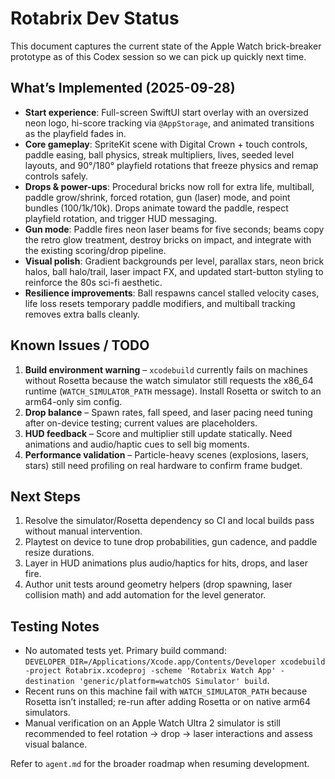 # Rotabrix Dev Status

This document captures the current state of the Apple Watch brick-breaker prototype as of this Codex session so we can pick up quickly next time.

## What’s Implemented (2025-09-28)
- **Start experience**: Full-screen SwiftUI start overlay with an oversized neon logo, hi-score tracking via `@AppStorage`, and animated transitions as the playfield fades in.
- **Core gameplay**: SpriteKit scene with Digital Crown + touch controls, paddle easing, ball physics, streak multipliers, lives, seeded level layouts, and 90°/180° playfield rotations that freeze physics and remap controls safely.
- **Drops & power-ups**: Procedural bricks now roll for extra life, multiball, paddle grow/shrink, forced rotation, gun (laser) mode, and point bundles (100/1k/10k). Drops animate toward the paddle, respect playfield rotation, and trigger HUD messaging.
- **Gun mode**: Paddle fires neon laser beams for five seconds; beams copy the retro glow treatment, destroy bricks on impact, and integrate with the existing scoring/drop pipeline.
- **Visual polish**: Gradient backgrounds per level, parallax stars, neon brick halos, ball halo/trail, laser impact FX, and updated start-button styling to reinforce the 80s sci-fi aesthetic.
- **Resilience improvements**: Ball respawns cancel stalled velocity cases, life loss resets temporary paddle modifiers, and multiball tracking removes extra balls cleanly.

## Known Issues / TODO
1. **Build environment warning** – `xcodebuild` currently fails on machines without Rosetta because the watch simulator still requests the x86_64 runtime (`WATCH_SIMULATOR_PATH` message). Install Rosetta or switch to an arm64-only sim config.
2. **Drop balance** – Spawn rates, fall speed, and laser pacing need tuning after on-device testing; current values are placeholders.
3. **HUD feedback** – Score and multiplier still update statically. Need animations and audio/haptic cues to sell big moments.
4. **Performance validation** – Particle-heavy scenes (explosions, lasers, stars) still need profiling on real hardware to confirm frame budget.

## Next Steps
1. Resolve the simulator/Rosetta dependency so CI and local builds pass without manual intervention.
2. Playtest on device to tune drop probabilities, gun cadence, and paddle resize durations.
3. Layer in HUD animations plus audio/haptics for hits, drops, and laser fire.
4. Author unit tests around geometry helpers (drop spawning, laser collision math) and add automation for the level generator.

## Testing Notes
- No automated tests yet. Primary build command: `DEVELOPER_DIR=/Applications/Xcode.app/Contents/Developer xcodebuild -project Rotabrix.xcodeproj -scheme 'Rotabrix Watch App' -destination 'generic/platform=watchOS Simulator' build`.
- Recent runs on this machine fail with `WATCH_SIMULATOR_PATH` because Rosetta isn’t installed; re-run after adding Rosetta or on native arm64 simulators.
- Manual verification on an Apple Watch Ultra 2 simulator is still recommended to feel rotation → drop → laser interactions and assess visual balance.

Refer to `agent.md` for the broader roadmap when resuming development.

